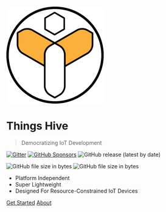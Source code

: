 <!-- _coverpage.md -->

![logo](_media/logo_256.png)

# Things Hive 

[comment]: <> (<small>3.5</small>)
[comment]: <> (### Bee  ![CMake]&#40;https://github.com/galalmounir/sandboxer/workflows/CMake/badge.svg?branch=master&#41;)

> Democratizing IoT Development

[![Gitter](https://badges.gitter.im/Things-Hive/community.svg)](https://gitter.im/Things-Hive/community?utm_source=badge&utm_medium=badge&utm_campaign=pr-badge)
[![GitHub Sponsors](https://img.shields.io/github/sponsors/Things-Hive?label=Sponsors)](https://github.com/sponsors/Things-Hive)
![GitHub release (latest by date)](https://img.shields.io/github/v/release/Things-Hive/Things-Hive?label=Latest%20Release)

![GitHub file size in bytes](https://img.shields.io/github/size/Things-Hive/Things-Hive/build/hive-rpi?label=RPi-Size)
![GitHub file size in bytes](https://img.shields.io/github/size/Things-Hive/Things-Hive/build/hive-mac?label=MacOS-Size)
- Platform Independent
- Super Lightweight
- Designed For Resource-Constrained IoT Devices


[Get Started](pages/getting-started.md)
[About](pages/introduction.md)
